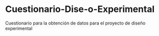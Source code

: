 # Cuestionario-Dise-o-Experimental
Cuestionario para la obtención de datos para el proyecto de diseño experimental
